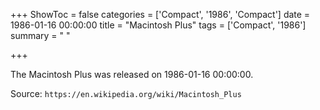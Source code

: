 +++
ShowToc = false
categories = ['Compact', '1986', 'Compact']
date = 1986-01-16 00:00:00
title = "Macintosh Plus"
tags = ['Compact', '1986']
summary = " "

+++

The Macintosh Plus was released on 1986-01-16 00:00:00.

Source: `https://en.wikipedia.org/wiki/Macintosh_Plus`
